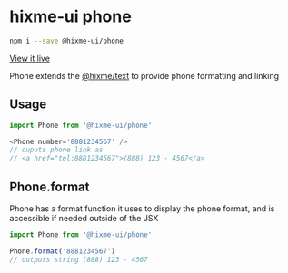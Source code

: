 # hixme-ui phone

```bash
npm i --save @hixme-ui/phone
```
[View it live](https://hixme.github.io/hixme-ui/phone)

Phone extends the [@hixme/text](https://github.com/hixme/hixme-ui/tree/master/packages/text)
to provide phone formatting and linking


## Usage

```javascript
import Phone from '@hixme-ui/phone'

<Phone number='8881234567' />
// ouputs phone link as
// <a href="tel:8881234567">(888) 123 - 4567</a>

```

## Phone.format

Phone has a format function it uses to display the phone format, and is
accessible if needed outside of the JSX

```javascript
import Phone from '@hixme-ui/phone'

Phone.format('8881234567')
// outputs string (888) 123 - 4567
```
